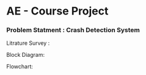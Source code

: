 # AE - Course Project 

### Problem Statment : Crash Detection System

Litrature Survey :


Block Diagram:




Flowchart:
